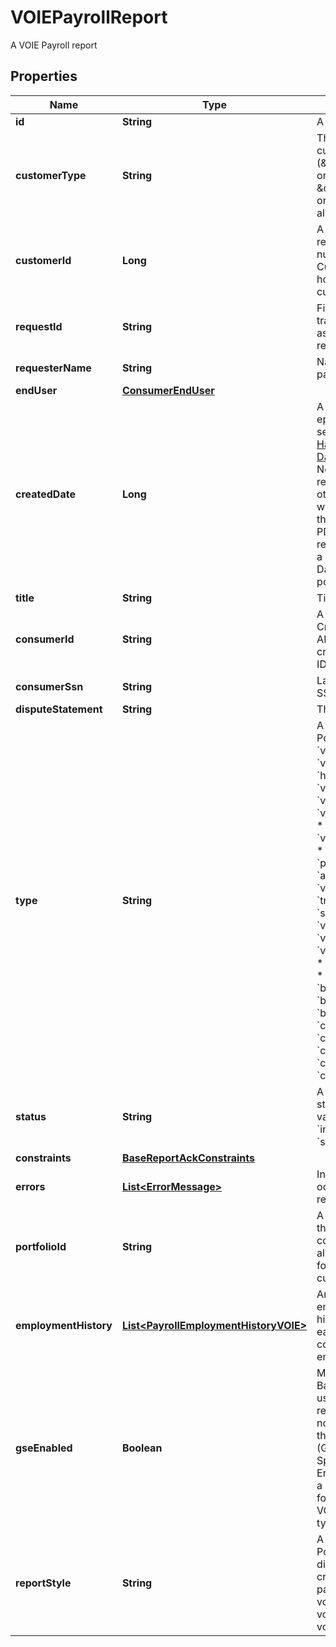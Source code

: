 

# VOIEPayrollReport

A VOIE Payroll report

## Properties

| Name | Type | Description | Notes |
|------------ | ------------- | ------------- | -------------|
|**id** | **String** | A report ID |  [optional] |
|**customerType** | **String** | The type of customer (\&quot;active\&quot; or \&quot;testing\&quot; or \&quot;\&quot; for all types) |  [optional] |
|**customerId** | **Long** | A customer ID represented as a number. See Add Customer API for how to create a customer ID. |  [optional] |
|**requestId** | **String** | Finicity indicator to track all activity associated with this report |  [optional] |
|**requesterName** | **String** | Name of a Finicity partner |  [optional] |
|**endUser** | [**ConsumerEndUser**](ConsumerEndUser.md) |  |  [optional] |
|**createdDate** | **Long** | A date in Unix epoch time (in seconds). See: [Handling Epoch Dates and Times](https://developer.mastercard.com/open-banking-us/documentation/codes-and-formats/). Note: If the report is retrieved on a day other than the day it was generated, on the header of the PDF version of the report there will be a \&quot;Retrieved Date\&quot; populated. |  [optional] |
|**title** | **String** | Title of the report |  [optional] |
|**consumerId** | **String** | A consumer ID. See Create Consumer API for how to create a consumer ID. |  [optional] |
|**consumerSsn** | **String** | Last 4 digits of a SSN |  [optional] |
|**disputeStatement** | **String** | The dispute text |  [optional] |
|**type** | **String** | A report type. Possible values:  * &#x60;voi&#x60;  * &#x60;voa&#x60;  * &#x60;voaHistory&#x60;  * &#x60;history&#x60;  * &#x60;voieTxVerify&#x60;  * &#x60;voieWithReport&#x60;  * &#x60;voieWithInterview&#x60;  * &#x60;voieWithStatement&#x60;  * &#x60;paystatement&#x60;  * &#x60;preQualVoa&#x60;  * &#x60;assetSummary&#x60;  * &#x60;voie&#x60;  * &#x60;transactions&#x60;  * &#x60;statement&#x60;  * &#x60;voiePayroll&#x60;  * &#x60;voeTransactions&#x60;  * &#x60;voePayroll&#x60;  * &#x60;cfrp&#x60;  * &#x60;cfrb&#x60;  * &#x60;barpcra&#x60;  * &#x60;barpnoncra&#x60;  * &#x60;barbcra&#x60;  * &#x60;barbftc&#x60;  * &#x60;barbnoncra&#x60;  * &#x60;cfrpcra&#x60;  * &#x60;cfrpnoncra&#x60;  * &#x60;cracfrbcra&#x60;  * &#x60;cfrbnoncra&#x60;  * &#x60;cfrbftc&#x60;  |  [optional] |
|**status** | **String** | A report generation status. Possible values:  * &#x60;inProgress&#x60;  * &#x60;success&#x60;  * &#x60;failure&#x60;  |  [optional] |
|**constraints** | [**BaseReportAckConstraints**](BaseReportAckConstraints.md) |  |  [optional] |
|**errors** | [**List&lt;ErrorMessage&gt;**](ErrorMessage.md) | In case errors occurred during the report generation |  [optional] |
|**portfolioId** | **String** | A unique identifier that will be consistent across all reports created for the same customer |  [optional] |
|**employmentHistory** | [**List&lt;PayrollEmploymentHistoryVOIE&gt;**](PayrollEmploymentHistoryVOIE.md) | An array of employment histories, one for each of the consumer&#39;s verified employers |  [optional] |
|**gseEnabled** | **Boolean** | Mastercard Open Banking internal use only to flag reports that should not be retrieved by the GSE&#39;s (Government-Sponsored Enterprise).  This is a mandatory field for VOE-payroll and VOIE-payroll report types. |  [optional] |
|**reportStyle** | **String** | A report style. Possible values are directAPIPayroll, credentialedPayroll, paystatement, voieWithInterview, voieWithStatement, voieWithReport |  [optional] |



